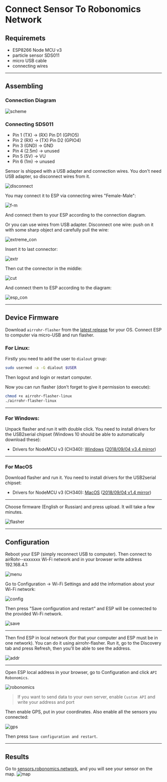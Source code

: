 # Connect Sensor To Robonomics Network
## Requiremets
* ESP8266 Node MCU v3
* particle sensor SDS011
* micro USB cable
* connecting wires
---

## Assembling
### Connection Diagram

![scheme](./images/sensors-connectivity/schema.jpg)

### Connecting SDS011

* Pin 1 (TX) -> (RX) Pin D1 (GPIO5)
* Pin 2 (RX) -> (TX) Pin D2 (GPIO4)
* Pin 3 (GND) -> GND
* Pin 4 (2.5m) -> unused
* Pin 5 (5V) -> VU
* Pin 6 (1m) -> unused

Sensor is shipped with a USB adapter and connection wires. You don't need USB adapter, so disconnect wires from it.

![disconnect](./images/sensors-connectivity/2_assembly_usb.jpg)

You may connect it to ESP via connecting wires "Female-Male":

![f-m](./images/sensors-connectivity/3_conn.jpg)

And connect them to your ESP according to the connection diagram.

Or you can use wires from USB adapter. Disconnect one wire: push on it with some sharp object and carefully pull the wire:

![extreme_con](./images/sensors-connectivity/4_assembly_wires.jpg)

Insert it to last connector:

![extr](./images/sensors-connectivity/5_wires1.jpg)

Then cut the connector in the middle:

![cut](./images/sensors-connectivity/6_assembly_wires2.jpg)

And connect them to ESP according to the diagram:

![esp_con](./images/sensors-connectivity/6_esp_con.jpg)

---
## Device Firmware
Download `airrohr-flasher` from the [latest release](https://github.com/airalab/sensors-connectivity/releases) for your OS. 
Connect ESP to computer via micro-USB and run flasher. 

### For Linux:
Firstly you need to add the user to `dialout` group:
```bash
sudo usermod -a -G dialout $USER
```
Then logout and login or restart computer.

Now you can run flasher (don't forget to give it permission to execute):
```bash
chmod +x airrohr-flasher-linux
./airrohr-flasher-linux
```
---
### For Windows:
Unpack flasher and run it with double click.
You need to install drivers for the USB2serial chipset (Windows 10 should be able to automatically download these):

* Drivers for NodeMCU v3 (CH340): [Windows](http://www.wch.cn/downloads/file/5.html) ([2018/09/04 v3.4 mirror](https://d.inf.re/luftdaten/CH341SER.ZIP))

---
### For MacOS
Download flasher and run it.
You need to install drivers for the USB2serial chipset: 
* Drivers for NodeMCU v3 (CH340): [MacOS](http://www.wch.cn/downloads/file/178.html) ([2018/09/04 v1.4 mirror](https://d.inf.re/luftdaten/CH341SER_MAC.ZIP))

---
Choose firmware (English or Russian) and press upload. It will take a few minutes.

![flasher](./images/sensors-connectivity/7_flasher.jpg)

---
## Configuration
Reboot your ESP (simply reconnect USB to computer).
Then connect to airRohr--xxxxxxx Wi-Fi network and in your browser write address 192.168.4.1:

![menu](./images/sensors-connectivity/8_menu1.jpg)

Go to Configuration -> Wi-Fi Settings and add the information about your Wi-Fi network:

![config](./images/sensors-connectivity/9_W-fi.jpg)

Then press "Save configuration and restart" and ESP will be connected to the provided Wi-Fi network.

![save](./images/sensors-connectivity/10_save.jpg)

---
Then find ESP in local network (for that your computer and ESP must be in one network). You can do it using airrohr-flasher. Run it, go to the Discovery tab and press Refresh, then you'll be able to see the address.

![addr](./images/sensors-connectivity/11_flaser2.jpg)

---

Open ESP local address in your browser, go to Configuration and click `API Robonomics`. 

![robonomics](./images/sensors-connectivity/12_APIrobonomics.jpg)

> If you want to send data to your own server, enable `Custom API` and write your address and port 

Then enable GPS, put in your coordinates. Also enable all the sensors you connected:

![gps](./images/sensors-connectivity/13_gps.jpg)

Then press `Save configuration and restart`.

---

## Results
Go to [sensors.robonomics.network](https://sensors.robonomics.network/#/), and you will see your sensor on the map.
![map](./images/sensors-connectivity/14_map.jpg)
